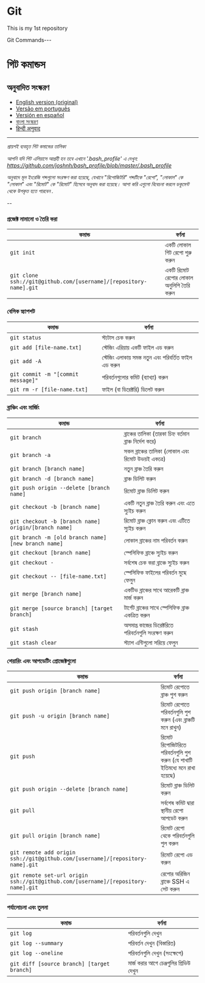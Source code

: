 # Git
This is my 1st repository

Git Commands---

গিট কমান্ডস
============

## অনুবাদিত সংস্করণ
- [English version (original)](README.md)
- [Versão em português](READMEpt.md)
- [Versión en español](READMEes.md)
- [বাংলা সংস্করণ](READMEbn.md)
- [हिन्दी अनुवाद](READMEhi.md)

___

_প্রায়শই ব্যবহৃত গিট কমান্ডের তালিকা_

*আপনি যদি গিট এলিয়াসে আগ্রহী হন তবে এখানে '.bash_profile' এ দেখুন: https://github.com/joshnh/bash_profile/blob/master/.bash_profile*

*অনুবাদে মূল ইংরেজি শব্দগুলো সংরক্ষণ করা হয়েছে, যেখানে "রিপোজিটরি" শব্দটিকে "রেপো", "লোকাল" কে "লোকাল" এবং "রিমোট" কে "রিমোট" হিসেবে অনুবাদ করা হয়েছে। আশা করি এগুলো বিবেচনা করলে ডকুমেন্ট থেকে উপকৃত হতে পারবেন .*

--

### প্রজেক্ট নামানো ও তৈরি করা

| কমান্ড | বর্ণনা |
| ------- | ----------- |
| `git init` | একটি লোকাল গিট রেপো শুরু করুন |
| `git clone ssh://git@github.com/[username]/[repository-name].git` | একটি রিমোট রেপোর লোকাল অনুলিপি তৈরি করুন |

### বেসিক স্ন্যাপশট

| কমান্ড | বর্ণনা |
| ------- | ----------- |
| `git status` | স্ট্যটাস চেক করুন |
| `git add [file-name.txt]` | স্টেজিং এরিয়ায় একটি ফাইল এড করুন  |
| `git add -A` | স্টেজিং এলাকায় সমস্ত নতুন এবং পরিবর্তিত ফাইল এড করুন |
| `git commit -m "[commit message]"` | পরিবর্তনগুলোর কমিট (ব্যাখ্যা) করুন  |
| `git rm -r [file-name.txt]` | ফাইল (বা ডিরেক্টরি) ডিলেট করুন |

### ব্রাঞ্চিং এবং মার্জিং

| কমান্ড | বর্ণনা |
| ------- | ----------- |
| `git branch` | ব্রাঞ্চের তালিকা (তারকা চিহ্ন বর্তমান ব্রাঞ্চ নির্দেশ করে) |
| `git branch -a` | সকল ব্রাঞ্চের তালিকা (লোকাল এবং রিমোট উভয়ই একত্রে) |
| `git branch [branch name]` | নতুন ব্রাঞ্চ তৈরি করুন |
| `git branch -d [branch name]` | ব্রাঞ্চ ডিলিট করুন  |
| `git push origin --delete [branch name]` | রিমোট ব্রাঞ্চ ডিলিট করুন |
| `git checkout -b [branch name]` | একটি নতুন ব্রাঞ্চ তৈরি করুন এবং এতে স্যুইচ করুন |
| `git checkout -b [branch name] origin/[branch name]` | রিমোট ব্রাঞ্চ ক্লোন করুন এবং এটিতে স্যুইচ করুন |
| `git branch -m [old branch name] [new branch name]` | লোকাল ব্রাঞ্চের নাম পরিবর্তন করুন |
| `git checkout [branch name]` | স্পেসিফিক ব্রাঞ্চে স্যুইচ করুন |
| `git checkout -` | সর্বশেষ চেক করা ব্রাঞ্চে স্যুইচ করুন |
| `git checkout -- [file-name.txt]` | স্পেসিফিক ফাইলের পরিবর্তন মুছে ফেলুন |
| `git merge [branch name]` | একটিভ ব্রাঞ্চের সাথে আরেকটি ব্রাঞ্চ মার্জ করুন |
| `git merge [source branch] [target branch]` | টার্গেট ব্রাঞ্চের সাথে স্পেসিফিক ব্রাঞ্চ একত্রিত করুন |
| `git stash` | অসমাপ্ত কাজের ডিরেক্টরিতে পরিবর্তনগুলি সংরক্ষণ করুন |
| `git stash clear` | স্ট্যাশ এন্টিগুলো সরিয়ে ফেলুন |

### শেয়ারিং এবং আপডেটিং প্রোজেক্টগুলো

| কমান্ড | বর্ণনা |
| ------- | ----------- |
| `git push origin [branch name]` | রিমোট রেপোতে ব্রাঞ্চ পুশ করুন  |
| `git push -u origin [branch name]` | রিমোট রেপোতে পরিবর্তনগুলি পুশ করুন (এবং ব্রাঞ্চটি মনে রাখুন) |
| `git push` | রিমোট রিপোজিটরিতে পরিবর্তনগুলি পুশ করুন (যে শাখাটি ইতিমধ্যে মনে রাখা হয়েছে) |
| `git push origin --delete [branch name]` | রিমোট ব্রাঞ্চ ডিলিট করুন |
| `git pull` | সর্বশেষ কমিট দ্বারা স্থানীয় রেপো আপডেট করুন |
| `git pull origin [branch name]` | রিমোট রেপো থেকে পরিবর্তনগুলি পুল করুন |
| `git remote add origin ssh://git@github.com/[username]/[repository-name].git` | রিমোট রেপো এড করুন |
| `git remote set-url origin ssh://git@github.com/[username]/[repository-name].git` | রেপোর অরিজিন ব্রাঞ্চে SSH এ সেট করুন |

### পর্যালোচনা এবং তুলনা

| কমান্ড | বর্ণনা |
| ------- | ----------- |
| `git log` | পরিবর্তনগুলি দেখুন|
| `git log --summary` | পরিবর্তন দেখুন (বিস্তারিত) |
| `git log --oneline` | পরিবর্তনগুলি দেখুন (সংক্ষেপে)|
| `git diff [source branch] [target branch]` | মার্জ করার আগে চেঞ্জগুলির প্রিভিউ দেখুন |

